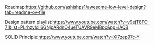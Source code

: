 Roadmap:https://github.com/ashishps1/awesome-low-level-design?tab=readme-ov-file

Design pattern playlist:https://www.youtube.com/watch?v=v9ejT8FO-7I&list=PLrhzvIcii6GNjpARdnO4ueTUAVR9eMBpc&pp=iAQB

SOLID Principle:https://www.youtube.com/watch?v=XI7zep97c-Y

